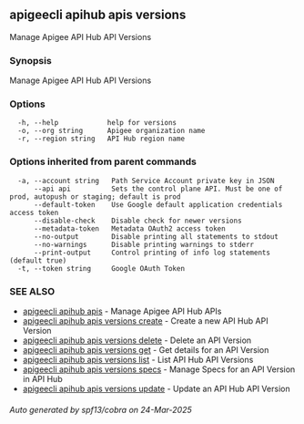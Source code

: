 ## apigeecli apihub apis versions

Manage Apigee API Hub API Versions

### Synopsis

Manage Apigee API Hub API Versions

### Options

```
  -h, --help            help for versions
  -o, --org string      Apigee organization name
  -r, --region string   API Hub region name
```

### Options inherited from parent commands

```
  -a, --account string   Path Service Account private key in JSON
      --api api          Sets the control plane API. Must be one of prod, autopush or staging; default is prod
      --default-token    Use Google default application credentials access token
      --disable-check    Disable check for newer versions
      --metadata-token   Metadata OAuth2 access token
      --no-output        Disable printing all statements to stdout
      --no-warnings      Disable printing warnings to stderr
      --print-output     Control printing of info log statements (default true)
  -t, --token string     Google OAuth Token
```

### SEE ALSO

* [apigeecli apihub apis](apigeecli_apihub_apis.md)	 - Manage Apigee API Hub APIs
* [apigeecli apihub apis versions create](apigeecli_apihub_apis_versions_create.md)	 - Create a new API Hub API Version
* [apigeecli apihub apis versions delete](apigeecli_apihub_apis_versions_delete.md)	 - Delete an API Version
* [apigeecli apihub apis versions get](apigeecli_apihub_apis_versions_get.md)	 - Get details for an API Version
* [apigeecli apihub apis versions list](apigeecli_apihub_apis_versions_list.md)	 - List API Hub API Versions
* [apigeecli apihub apis versions specs](apigeecli_apihub_apis_versions_specs.md)	 - Manage Specs for an API Version in API Hub
* [apigeecli apihub apis versions update](apigeecli_apihub_apis_versions_update.md)	 - Update an API Hub API Version

###### Auto generated by spf13/cobra on 24-Mar-2025

